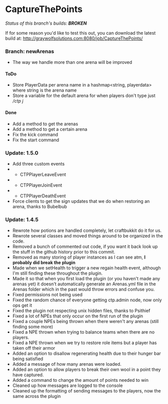 CaptureThePoints
==========

_Status of this branch's builds: **BROKEN**_

If for some reason you'd like to test this out, you can download the latest build at: http://graywolfsolutions.com:8080/job/CaptureThePoints/

### Branch: newArenas ###
* The way we handle more than one arena will be improved

#### ToDo ####
* Store PlayerData per arena name in a hashmap<string, playerdata> where string is the arena name
* Store a variable for the default arena for when players don't type just _/ctp j_

#### Done ####
* Add a method to get the arenas
* Add a method to get a certain arena
* Fix the kick command
* Fix the start command

### Update: 1.5.0 ###
* Add three custom events
* - CTPPlayerLeaveEvent
* - CTPPlayerJoinEvent
* - CTPPlayerDeathEvent
* Force clients to get the sign updates that we do when restoring an arena, thanks to Bubelbub

### Update: 1.4.5 ###
* Rewrote how potions are handled completely, let craftbukkit do it for us.
* Rewrote several classes and moved things around to be organized in the code.
* Removed a bunch of commented out code, if you want it back look up the stuff in the github history prior to this commit.
* Removed as many storing of player instances as I can see atm, __I probably did break the plugin__
* Made when we setHealth to trigger a new regain health event, although I'm still finding these throughout the plugin.
* Made it so that when you first load the plugin (or you haven't made any arenas yet) it doesn't automatically generate an Arenas.yml file in the Arenas folder which in the past would throw errors and confuse you.
* Fixed permissions not being used
* Fixed the random chance of everyone getting ctp.admin node, now only ops get it
* Fixed the plugin not respecting unix hidden files, thanks to Psithief
* Fixed a lot of NPEs that only occur on the first run of the plugin
* Fixed a couple NPEs being thrown when there weren't any arenas (still finding some more)
* Fixed a NPE thrown when trying to balance teams when there are no players.
* Fixed a NPE thrown when we try to restore role items but a player has taken off their armor
* Added an option to disallow regenerating health due to their hunger bar being satisfied
* Added a message of how many arenas were loaded.
* Added an option to allow players to break their own wool in a point they have captured.
* Added a command to change the amount of points needed to win
* Cleaned up how messages are logged to the console
* Cleaned up the formatting of sending messages to the players, now the same across the plugin